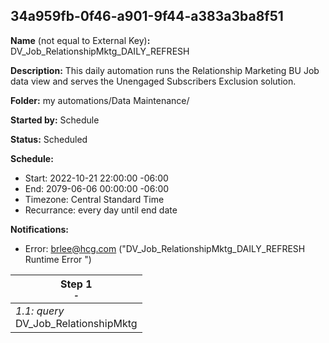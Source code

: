 ## 34a959fb-0f46-a901-9f44-a383a3ba8f51

**Name** (not equal to External Key)**:** DV_Job_RelationshipMktg_DAILY_REFRESH

**Description:** This daily automation runs the Relationship Marketing BU Job data view and serves the Unengaged Subscribers Exclusion solution.

**Folder:** my automations/Data Maintenance/

**Started by:** Schedule

**Status:** Scheduled

**Schedule:**

* Start: 2022-10-21 22:00:00 -06:00
* End: 2079-06-06 00:00:00 -06:00
* Timezone: Central Standard Time
* Recurrance: every day until end date

**Notifications:**

* Error: brlee@hcg.com ("DV_Job_RelationshipMktg_DAILY_REFRESH Runtime Error
")

| Step 1<br>_<small>-</small>_ |
| --- |
| _1.1: query_<br>DV_Job_RelationshipMktg |
